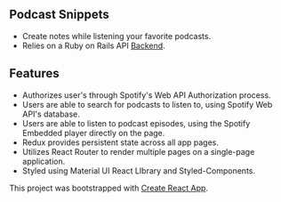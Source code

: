 ## Podcast Snippets 
  * Create notes while listening your favorite podcasts.
  * Relies on a Ruby on Rails API [Backend](https://github.com/joannaylin/podcast-snippets-api).

## Features
  * Authorizes user's through Spotify's Web API Authorization process.
  * Users are able to search for podcasts to listen to, using Spotify Web API's database.
  * Users are able to listen to podcast episodes, using the Spotify Embedded player directly on the page. 
  * Redux provides persistent state across all app pages.
  * Utilizes React Router to render multiple pages on a single-page application.
  * Styled using Material UI React LIbrary and Styled-Components.
  
  
This project was bootstrapped with [Create React App](https://github.com/facebook/create-react-app).
